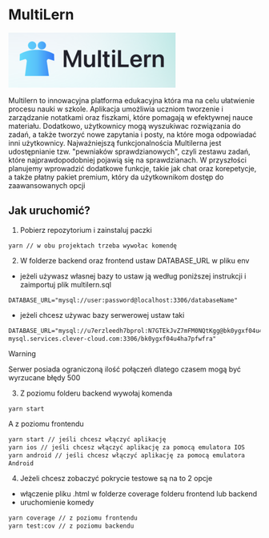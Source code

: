 # MultiLern
![Multilern - logo](/frontend/assets/mini-multilern-logo.png)

Multilern to innowacyjna platforma edukacyjna która ma na celu ułatwienie procesu nauki w szkole. Aplikacja umożliwia uczniom tworzenie i zarządzanie notatkami oraz fiszkami, które pomagają w efektywnej nauce materiału. Dodatkowo, użytkownicy mogą wyszukiwac rozwiązania do zadań, a także tworzyć nowe zapytania i posty, na które moga odpowiadać inni użytkownicy. Najważniejszą funkcjonalnościa Multilerna jest udostępnianie tzw. "pewniaków sprawdzianowych", czyli zestawu zadań, które najprawdopodobniej pojawią się na sprawdzianach. W przyszłości planujemy wprowadzić dodatkowe funkcje, takie jak chat oraz korepetycje, a także płatny pakiet premium, który da użytkownikom dostęp do zaawansowanych opcji


## Jak uruchomić?
1. Pobierz repozytorium i zainstaluj paczki
```
yarn // w obu projektach trzeba wywołac komendę
```
2. W folderze backend oraz frontend ustaw DATABASE_URL w pliku env
  - jeżeli używasz własnej bazy to ustaw ją według poniższej instrukcji i zaimportuj plik multilern.sql
  ```
  DATABASE_URL="mysql://user:password@localhost:3306/databaseName"
  ```
  - jeżeli chcesz używac bazy serwerowej ustaw taki
  ```
  DATABASE_URL="mysql://u7erzleedh7bprol:N7GTEkJvZ7mFM0NQtKgg@bk0ygxf04u4ha7pfwfra-mysql.services.clever-cloud.com:3306/bk0ygxf04u4ha7pfwfra"
  ```
  > [!WARNING]
  > Serwer posiada ograniczoną ilość połączeń dlatego czasem mogą być wyrzucane błędy 500
3. Z poziomu folderu backend wywołaj komenda
```
yarn start
```
A z poziomu frontendu
```
yarn start // jeśli chcesz włączyć aplikację
yarn ios // jeśli chcesz włączyć aplikację za pomocą emulatora IOS
yarn android // jeśli chcesz włączyć aplikację za pomocą emulatora Android
```
4. Jeżeli chcesz zobaczyć pokrycie testowe są na to 2 opcje
  - włączenie pliku .html w folderze coverage folderu frontend lub backend
  - uruchomienie komedy
```
yarn coverage // z poziomu frontendu
yarn test:cov // z poziomu backendu
```
